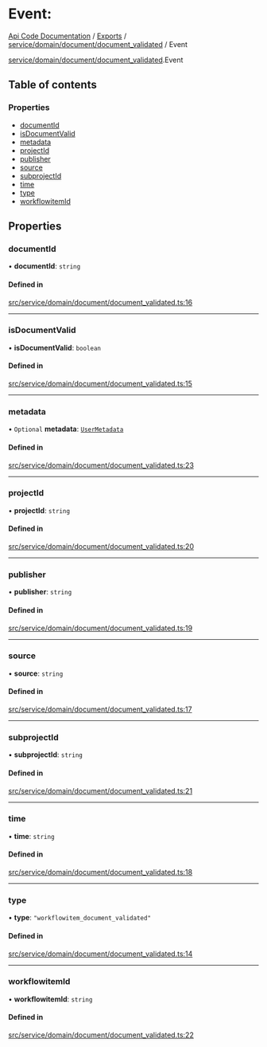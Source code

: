 # Event: 
 
[Api Code Documentation](../README.md) / [Exports](../modules.md) / [service/domain/document/document\_validated](../modules/service_domain_document_document_validated.md) / Event

[service/domain/document/document\_validated](../modules/service_domain_document_document_validated.md).Event

## Table of contents

### Properties

- [documentId](service_domain_document_document_validated.Event.md#documentid)
- [isDocumentValid](service_domain_document_document_validated.Event.md#isdocumentvalid)
- [metadata](service_domain_document_document_validated.Event.md#metadata)
- [projectId](service_domain_document_document_validated.Event.md#projectid)
- [publisher](service_domain_document_document_validated.Event.md#publisher)
- [source](service_domain_document_document_validated.Event.md#source)
- [subprojectId](service_domain_document_document_validated.Event.md#subprojectid)
- [time](service_domain_document_document_validated.Event.md#time)
- [type](service_domain_document_document_validated.Event.md#type)
- [workflowitemId](service_domain_document_document_validated.Event.md#workflowitemid)

## Properties

### documentId

• **documentId**: `string`

#### Defined in

[src/service/domain/document/document_validated.ts:16](https://github.com/openkfw/TruBudget/blob/2e83742/api/src/service/domain/document/document_validated.ts#L16)

___

### isDocumentValid

• **isDocumentValid**: `boolean`

#### Defined in

[src/service/domain/document/document_validated.ts:15](https://github.com/openkfw/TruBudget/blob/2e83742/api/src/service/domain/document/document_validated.ts#L15)

___

### metadata

• `Optional` **metadata**: [`UserMetadata`](../modules/service_domain_metadata.md#usermetadata)

#### Defined in

[src/service/domain/document/document_validated.ts:23](https://github.com/openkfw/TruBudget/blob/2e83742/api/src/service/domain/document/document_validated.ts#L23)

___

### projectId

• **projectId**: `string`

#### Defined in

[src/service/domain/document/document_validated.ts:20](https://github.com/openkfw/TruBudget/blob/2e83742/api/src/service/domain/document/document_validated.ts#L20)

___

### publisher

• **publisher**: `string`

#### Defined in

[src/service/domain/document/document_validated.ts:19](https://github.com/openkfw/TruBudget/blob/2e83742/api/src/service/domain/document/document_validated.ts#L19)

___

### source

• **source**: `string`

#### Defined in

[src/service/domain/document/document_validated.ts:17](https://github.com/openkfw/TruBudget/blob/2e83742/api/src/service/domain/document/document_validated.ts#L17)

___

### subprojectId

• **subprojectId**: `string`

#### Defined in

[src/service/domain/document/document_validated.ts:21](https://github.com/openkfw/TruBudget/blob/2e83742/api/src/service/domain/document/document_validated.ts#L21)

___

### time

• **time**: `string`

#### Defined in

[src/service/domain/document/document_validated.ts:18](https://github.com/openkfw/TruBudget/blob/2e83742/api/src/service/domain/document/document_validated.ts#L18)

___

### type

• **type**: ``"workflowitem_document_validated"``

#### Defined in

[src/service/domain/document/document_validated.ts:14](https://github.com/openkfw/TruBudget/blob/2e83742/api/src/service/domain/document/document_validated.ts#L14)

___

### workflowitemId

• **workflowitemId**: `string`

#### Defined in

[src/service/domain/document/document_validated.ts:22](https://github.com/openkfw/TruBudget/blob/2e83742/api/src/service/domain/document/document_validated.ts#L22)
